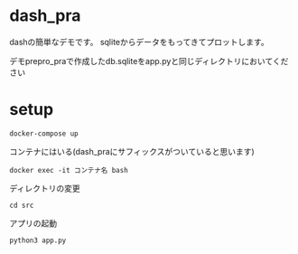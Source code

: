 # dash_pra
dashの簡単なデモです。
sqliteからデータをもってきてプロットします。

デモprepro_praで作成したdb.sqliteをapp.pyと同じディレクトリにおいてください

# setup
```
docker-compose up
```
コンテナにはいる(dash_praにサフィックスがついていると思います)
```
docker exec -it コンテナ名 bash
```
ディレクトリの変更

```
cd src
```
アプリの起動
```
python3 app.py
```